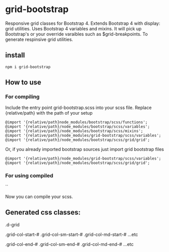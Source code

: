 # grid-bootstrap
Responsive grid classes for Bootstrap 4. Extends Bootstrap 4 with display: grid utilities.
Uses Bootstrap 4 variables and mixins. It will pick up Bootstrap's or your override varaibles such as $grid-breakpoints. To generate respinsive grid utilities.

## install
`npm i grid-bootstrap`

## How to use

### For compiling
Include the entry point grid-bootstrap.scss into your scss file.
Replace {relative/path} with the path of your setup
```
@import '{relative/path}node_modules/bootstrap/scss/functions';
@import '{relative/path}/node_modules/bootstrap/scss/variables';
@import '{relative/path}/node_modules/bootstrap/scss/mixins';
@import '{relative/path}/node_modules/grid-bootstrap/scss/variables';
@import '{relative/path}/node_modules/bootstrap/scss/grid/grid';
```

Or, if you already imported bootstrap sources just import grid bootstrap files
```
@import '{relative/path}/node_modules/grid-bootstrap/scss/variables';
@import '{relative/path}/node_modules/bootstrap/scss/grid/grid';
```

### For using compiled
``

Now you can compile your scss.

## Generated css classes:

.d-grid

.grid-col-start-#
.grid-col-sm-start-#
.grid-col-md-start-#
...etc

.grid-col-end-#
.grid-col-sm-end-#
.grid-col-md-end-#
...etc
